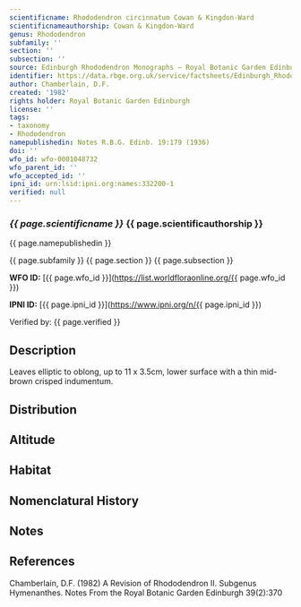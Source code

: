 ```yaml
---
scientificname: Rhododendron circinnatum Cowan & Kingdon-Ward
scientificnameauthorship: Cowan & Kingdon-Ward
genus: Rhododendron
subfamily: ''
section: ''
subsection: ''
source: Edinburgh Rhododendron Monographs – Royal Botanic Garden Edinburgh
identifier: https://data.rbge.org.uk/service/factsheets/Edinburgh_Rhododendron_Monographs.xhtml
author: Chamberlain, D.F.
created: '1982'
rights holder: Royal Botanic Garden Edinburgh
license: ''
tags:
- taxonomy
- Rhododendron
namepublishedin: Notes R.B.G. Edinb. 19:179 (1936)
doi: ''
wfo_id: wfo-0001048732
wfo_parent_id: ''
wfo_accepted_id: ''
ipni_id: urn:lsid:ipni.org:names:332200-1
verified: null
---
```

### _{{ page.scientificname }}_ {{ page.scientificauthorship }}
 {{ page.namepublishedin }}

{{ page.subfamily }} {{ page.section }} {{ page.subsection }}

**WFO ID:** [{{ page.wfo_id }}](https://list.worldfloraonline.org/{{ page.wfo_id }})

**IPNI ID:** [{{ page.ipni_id }}](https://www.ipni.org/n/{{ page.ipni_id }})

Verified by: {{ page.verified }}



## Description
Leaves elliptic to oblong, up to 11 x 3.5cm, lower surface with a thin mid-brown crisped indumentum.

## Distribution


## Altitude


## Habitat


## Nomenclatural History

                       
## Notes


## References

Chamberlain, D.F. (1982) A Revision of Rhododendron II. Subgenus Hymenanthes. Notes From the Royal Botanic Garden Edinburgh 39(2):370
